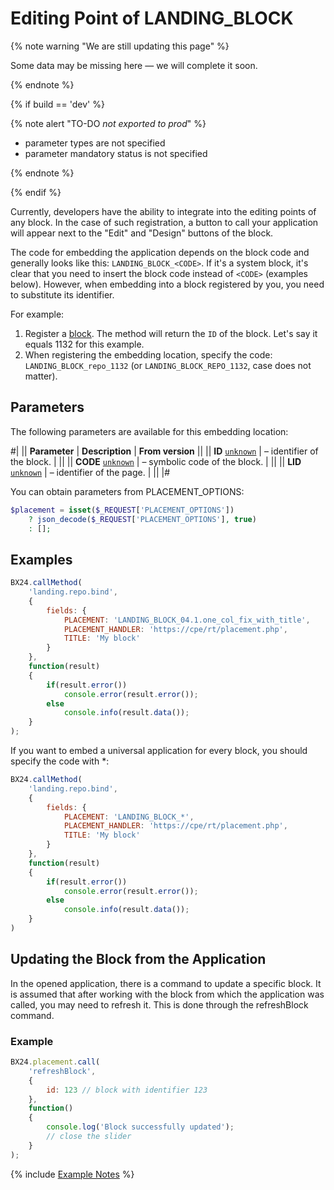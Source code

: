 # Editing Point of LANDING_BLOCK

{% note warning "We are still updating this page" %}

Some data may be missing here — we will complete it soon.

{% endnote %}

{% if build == 'dev' %}

{% note alert "TO-DO _not exported to prod_" %}

- parameter types are not specified
- parameter mandatory status is not specified

{% endnote %}

{% endif %}

Currently, developers have the ability to integrate into the editing points of any block. In the case of such registration, a button to call your application will appear next to the "Edit" and "Design" buttons of the block.

The code for embedding the application depends on the block code and generally looks like this: `LANDING_BLOCK_<CODE>`. If it's a system block, it's clear that you need to insert the block code instead of `<CODE>` (examples below). However, when embedding into a block registered by you, you need to substitute its identifier.

For example:

1. Register a [block](../partners-blocks/landing-repo-register.md). The method will return the `ID` of the block. Let's say it equals 1132 for this example.
2. When registering the embedding location, specify the code: `LANDING_BLOCK_repo_1132` (or `LANDING_BLOCK_REPO_1132`, case does not matter).

## Parameters

The following parameters are available for this embedding location:

#|
|| **Parameter** | **Description** | **From version** ||
|| **ID**
[`unknown`](../../data-types.md) | – identifier of the block. | ||
|| **CODE**
[`unknown`](../../data-types.md) | – symbolic code of the block. | ||
|| **LID**
[`unknown`](../../data-types.md) | – identifier of the page. | ||
|#

You can obtain parameters from PLACEMENT_OPTIONS:

```php
$placement = isset($_REQUEST['PLACEMENT_OPTIONS'])
    ? json_decode($_REQUEST['PLACEMENT_OPTIONS'], true)
    : [];
```

## Examples

```js
BX24.callMethod(
    'landing.repo.bind',
    {
        fields: {
            PLACEMENT: 'LANDING_BLOCK_04.1.one_col_fix_with_title',
            PLACEMENT_HANDLER: 'https://cpe/rt/placement.php',
            TITLE: 'My block'
        }
    },
    function(result)
    {
        if(result.error())
            console.error(result.error());
        else
            console.info(result.data());
    }
);
```

If you want to embed a universal application for every block, you should specify the code with *:

```js
BX24.callMethod(
    'landing.repo.bind',
    {
        fields: {
            PLACEMENT: 'LANDING_BLOCK_*',
            PLACEMENT_HANDLER: 'https://cpe/rt/placement.php',
            TITLE: 'My block'
        }
    },
    function(result)
    {
        if(result.error())
            console.error(result.error());
        else
            console.info(result.data());
    }
)
```

## Updating the Block from the Application

In the opened application, there is a command to update a specific block. It is assumed that after working with the block from which the application was called, you may need to refresh it. This is done through the refreshBlock command.

### Example

```js
BX24.placement.call(
    'refreshBlock',
    {
        id: 123 // block with identifier 123
    },
    function()
    {
        console.log('Block successfully updated');
        // close the slider
    }
);
```

{% include [Example Notes](../../../_includes/examples.md) %}